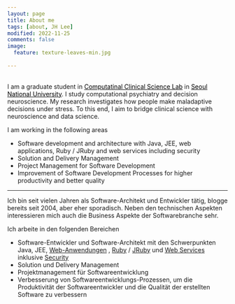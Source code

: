 ```yaml
---
layout: page
title: About me
tags: [about, JH Lee]
modified: 2022-11-25
comments: false
image:
  feature: texture-leaves-min.jpg  
  
---
```


<br>I am a graduate student in <a href="https://ccs-lab.github.io/" style="color: black">Computatinal Clinical Science Lab</a> in <a href="https://en.snu.ac.kr/index.html" style="color: black">Seoul National University</a>. I study computational psychiatry and decision neuroscience. My research investigates how people make maladaptive decisions under stress. To this end, I aim to bridge clinical science with neuroscience and data science. <br />

I am working in the following areas

* Software development and architecture with Java, JEE, web applications, Ruby / JRuby and web services including security
* Solution and Delivery Management
* Project Management for Software Development
* Improvement of Software Development Processes for higher productivity and better quality


---

Ich bin seit vielen Jahren als Software-Architekt und Entwickler tätig, blogge bereits seit 2004, aber eher sporadisch. Neben den technischen Aspekten interessieren mich auch die Business Aspekte der Softwarebranche sehr.

Ich arbeite in den folgenden Bereichen 

* Software-Entwickler und Software-Architekt mit den Schwerpunkten Java, JEE, [Web-Anwendungen](http://de.wikipedia.org/wiki/Webanwendung) , [Ruby](http://www.ruby-lang.org/en/) / [JRuby](http://jruby.codehaus.org/) und [Web Services](http://en.wikipedia.org/wiki/Web_service) inklusive [Security](http://en.wikipedia.org/wiki/WS-Security)
* Solution und Delivery Management 
* Projektmanagement für Softwareentwicklung
* Verbesserung von Softwareentwicklungs-Prozessen, um die Produktivität der Softwareentwickler und die Qualität der erstellten Software zu verbessern






